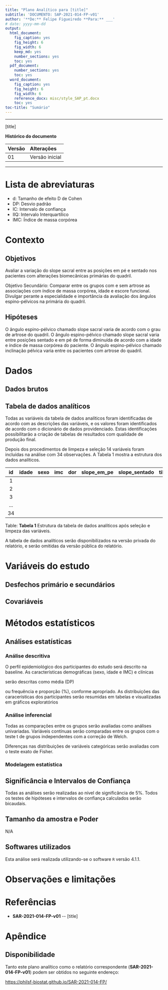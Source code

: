 ```yaml
---
title: "Plano Analítico para [title]"
subtitle: 'DOCUMENTO: SAP-2021-014-FP-v01'
author: '**De:** Felipe Figueiredo **Para:** ___'
# date: yyyy-mm-dd
output:
  html_document:
    fig_caption: yes
    fig_height: 6
    fig_width: 6
    keep_md: yes
    number_sections: yes
    toc: yes
  pdf_document:
    number_sections: yes
    toc: yes
  word_document:
    fig_caption: yes
    fig_height: 6
    fig_width: 6
    reference_docx: misc/style_SAP_pt.docx
    toc: yes
toc-title: "Sumário"
---
```




---

[title]

**Histórico do documento**


|Versão |Alterações     |
|:------|:--------------|
|01     |Versão inicial |

---

# Lista de abreviaturas

- d: Tamanho de efeito D de Cohen
- DP: Desvio padrão
- IC: Intervalo de confiança
- IIQ: Intervalo Interquartílico
- IMC: Índice de massa corpórea

# Contexto

## Objetivos

Avaliar a variação do slope sacral entre as posições em pé e sentado nos pacientes com alterações
biomecânicas primárias do quadril.

Objetivo Secundário:
Comparar entre os grupos com e sem artrose as associações com índice de massa corpórea, idade e
escore funcional. Divulgar perante a
especialidade e importância da avaliação dos ângulos espino-pélvicos na primária do quadril.

## Hipóteses

O ângulo espino-pélvico chamado slope sacral varia de acordo com o grau de artrose do quadril.
O ângulo espino-pélvico chamado slope sacral varia entre posições sentado e em pé de forma diminuída de acordo com a idade e índice de massa corpórea do paciente.
O ângulo espino-pélvico chamado inclinação pélvica varia entre os pacientes com artrose do quadril.

# Dados



## Dados brutos

## Tabela de dados analíticos

Todas as variáveis da tabela de dados analíticos foram identificadas de acordo com as descrições das variáveis, e os valores foram identificados de acordo com o dicionário de dados providenciado.
Estas identificações possibilitarão a criação de tabelas de resultados com qualidade de produção final.

Depois dos procedimentos de limpeza e seleção 14 variáveis foram incluídas na análise com 34 observações.
A Tabela 1 mostra a estrutura dos dados analíticos.


| id  | idade | sexo | imc | dor | slope_em_pe | slope_sentado | tilt | tipo | lado | acb | ia | alfa | group |
|:---:|:-----:|:----:|:---:|:---:|:-----------:|:-------------:|:----:|:----:|:----:|:---:|:--:|:----:|:-----:|
|  1  |       |      |     |     |             |               |      |      |      |     |    |      |       |
|  2  |       |      |     |     |             |               |      |      |      |     |    |      |       |
|  3  |       |      |     |     |             |               |      |      |      |     |    |      |       |
| ... |       |      |     |     |             |               |      |      |      |     |    |      |       |
| 34  |       |      |     |     |             |               |      |      |      |     |    |      |       |

Table: **Tabela 1** Estrutura da tabela de dados analíticos após seleção e limpeza das variáveis.

A tabela de dados analíticos serão disponibilizados na versão privada do relatório, e serão omitidas da versão pública do relatório.

# Variáveis do estudo

## Desfechos primário e secundários

## Covariáveis

# Métodos estatísticos

## Análises estatísticas

### Análise descritiva

O perfil epidemiológico dos participantes do estudo será descrito na baseline.
As características demográficas
(sexo, idade e IMC)
e clínicas
<!-- ( [vars] ) -->
serão descritas como
média (DP)
<!-- mediana (IIQ) -->
ou frequência e proporção (%), conforme apropriado.
As distribuições das caracerísticas dos participantes serão resumidas em tabelas e visualizadas em gráficos exploratórios

### Análise inferencial

Todas as comparações entre os grupos serão avaliadas como análises univariadas.
Variáveis contínuas serão comparadas entre os grupos com o
teste t de grupos independentes com a correção de Welch.
<!-- teste t pareado com a correção de Welch. -->
<!-- teste de Wilcoxon. -->
Diferenças nas distribuições de variáveis categóricas serão avaliadas com o teste
exato de Fisher.
<!-- qui-quadrado. -->
<!-- McNemar. -->

<!-- Todas as análises inferenciais serão realizadas com base nos modelos estatísticos (descritos na próxima seção). -->

### Modelagem estatística

## Significância e Intervalos de Confiança

Todas as análises serão realizadas ao nível de significância de 5%.
Todos os testes de hipóteses e intervalos de confiança calculados serão
bicaudais.
<!-- unicaudais à esquerda. -->
<!-- unicaudais à direita. -->

## Tamanho da amostra e Poder

N/A

## Softwares utilizados

Esta análise será realizada utilizando-se o software `R` versão 4.1.1.

<!-- # Resultados -->

# Observações e limitações

<!-- # Conclusões -->

# Referências

- **SAR-2021-014-FP-v01** -- [title]
<!-- - Cohen, J. (1988). Statistical power analysis for the behavioral sciences (2nd Ed.). New York: Routledge. -->

# Apêndice

## Disponibilidade

Tanto este plano analítico como o relatório correspondente (**SAR-2021-014-FP-v01**) podem ser obtidos no seguinte endereço:

https://philsf-biostat.github.io/SAR-2021-014-FP/
